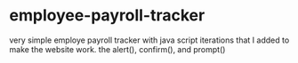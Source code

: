 # employee-payroll-tracker
very simple employe payroll tracker with java script iterations that I added to make the website work. the alert(), confirm(), and prompt() 
